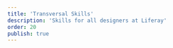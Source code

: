 ```yaml
---
title: 'Transversal Skills'
description: 'Skills for all designers at Liferay'
order: 20
publish: true
---
```


<!-- TODO: Write a Product Design blurb -->
